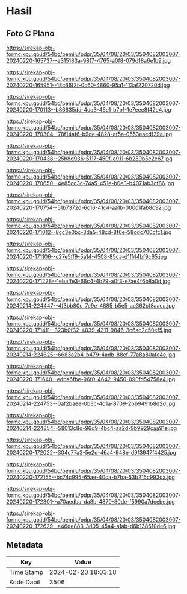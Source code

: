 # Hasil

## Foto C Plano

https://sirekap-obj-formc.kpu.go.id/54bc/pemilu/pdpr/35/04/08/20/03/3504082003007-20240220-165737--e315183a-98f7-4765-a0f8-079d18a6e1b9.jpg

https://sirekap-obj-formc.kpu.go.id/54bc/pemilu/pdpr/35/04/08/20/03/3504082003007-20240220-165951--18c66f2f-0c60-4860-95a1-113af220720d.jpg

https://sirekap-obj-formc.kpu.go.id/54bc/pemilu/pdpr/35/04/08/20/03/3504082003007-20240220-170113--b86835dd-4da3-46e1-b7b1-1e7eee8f42e4.jpg

https://sirekap-obj-formc.kpu.go.id/54bc/pemilu/pdpr/35/04/08/20/03/3504082003007-20240220-170304--78f14af6-b9de-4828-af5a-0553eaedf29a.jpg

https://sirekap-obj-formc.kpu.go.id/54bc/pemilu/pdpr/35/04/08/20/03/3504082003007-20240220-170438--25b8d936-5117-450f-a911-6b259b5c2e67.jpg

https://sirekap-obj-formc.kpu.go.id/54bc/pemilu/pdpr/35/04/08/20/03/3504082003007-20240220-170650--4e85cc3c-74a5-451e-b0e3-b4071ab3cf86.jpg

https://sirekap-obj-formc.kpu.go.id/54bc/pemilu/pdpr/35/04/08/20/03/3504082003007-20240220-170754--51b7372d-6c16-41c4-aa1b-000d1fab8c92.jpg

https://sirekap-obj-formc.kpu.go.id/54bc/pemilu/pdpr/35/04/08/20/03/3504082003007-20240220-171012--8cc3e0bc-3da5-48cd-8f6e-58cdc700cfc1.jpg

https://sirekap-obj-formc.kpu.go.id/54bc/pemilu/pdpr/35/04/08/20/03/3504082003007-20240220-171106--c27e5ff9-5a14-4508-85ca-d1ff44bf9c65.jpg

https://sirekap-obj-formc.kpu.go.id/54bc/pemilu/pdpr/35/04/08/20/03/3504082003007-20240220-171228--1ebaffe3-66c4-4b79-a0f3-e7ae4f6b8a0d.jpg

https://sirekap-obj-formc.kpu.go.id/54bc/pemilu/pdpr/35/04/08/20/03/3504082003007-20240214-224447--4f3bb80c-7e9e-4885-b5e5-ac362cf8aaca.jpg

https://sirekap-obj-formc.kpu.go.id/54bc/pemilu/pdpr/35/04/08/20/03/3504082003007-20240220-171411--323b0f32-4039-4311-9846-3c6ac2c50ef5.jpg

https://sirekap-obj-formc.kpu.go.id/54bc/pemilu/pdpr/35/04/08/20/03/3504082003007-20240214-224625--6683a2b4-b479-4adb-88ef-77a8a80afe4e.jpg

https://sirekap-obj-formc.kpu.go.id/54bc/pemilu/pdpr/35/04/08/20/03/3504082003007-20240220-171640--edba6fbe-96f0-4642-9450-090fd54758e4.jpg

https://sirekap-obj-formc.kpu.go.id/54bc/pemilu/pdpr/35/04/08/20/03/3504082003007-20240214-224753--0af2baee-0b3c-4d1a-8709-2bb9491b8d2d.jpg

https://sirekap-obj-formc.kpu.go.id/54bc/pemilu/pdpr/35/04/08/20/03/3504082003007-20240214-224854--58013c8d-96d9-4bc4-aa2d-9b9929caa91e.jpg

https://sirekap-obj-formc.kpu.go.id/54bc/pemilu/pdpr/35/04/08/20/03/3504082003007-20240220-172022--304c77a3-5e2d-46a4-948e-d9f3947f4425.jpg

https://sirekap-obj-formc.kpu.go.id/54bc/pemilu/pdpr/35/04/08/20/03/3504082003007-20240220-172155--bc74c995-65ae-40ca-b7ba-53b215c993da.jpg

https://sirekap-obj-formc.kpu.go.id/54bc/pemilu/pdpr/35/04/08/20/03/3504082003007-20240220-172301--a70aedba-da8b-4870-80de-f5990a7dcebe.jpg

https://sirekap-obj-formc.kpu.go.id/54bc/pemilu/pdpr/35/04/08/20/03/3504082003007-20240220-172629--a46de883-3d05-45a4-a1ab-d6b138610de6.jpg


## Metadata

| Key        | Value               |
| ---------- | ------------------- |
| Time Stamp | 2024-02-20 18:03:18 |
| Kode Dapil | 3506                |



